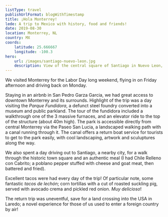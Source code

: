 ```yaml
---
listType: travel
publishUrlFormat: blogWithTimestamp
title: ¡Hola Monterrey!
lede: A trip to Mexico with history, food and friends!
date: 2019-08-30
location: Monterrey, NL
country: MX
coords:
    latitude: 25.666667
    longitude: -100.3
hero:
    url: /images/santiago-nuevo-leon.jpg
    description: View of the central square of Santiago in Nuevo Leon, designated a "Pueblo Magico" for its historic downtown district.
---
```

We visited Monterrey for the Labor Day long weekend, flying in on Friday afternoon and driving back on Monday. 

Staying in an airbnb in San Pedro Garza Garcia, we had great access to downtown Monterrey and its surrounds. Highlight of the trip was a day visiting the *Parque Fundidora*, a defunct steel foundry converted into a museum and public parkland. The tour of the fundidora included a walkthrough one of the 3 massive furnaces, and an elevator ride to the top of the structure (about 40m high). The park is accessible directly from central Monterrey via the Paseo San Lucia, a landscaped walking path with a canal running through it. The canal offers a return boat service for tourists to get to the park easily, with cool landscaping, artwork and sculuptures along the way. 

We also spent a day driving out to Santiago, a nearby city, for a walk through the historic town square and an authentic meal (I had Chile Relleno con Cabrito; a poblano pepper stuffed with cheese and goat meat, then battered and fried). 

Excellent tacos were had every day of the trip! Of particular note, some fantastic *tacos de lechón*; corn tortillas with a cut of roasted suckling pig, served with avocado crema and pickled red onion. *Muy delicioso*!

The return trip was uneventful, save for a land crossing into the USA in Laredo; a novel experience for those of us used to enter a foreign country by air!